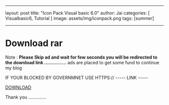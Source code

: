 

---
layout: post
title:  "Icon Pack Visual basic 6.0"
author: Jai
categories: [ Visualbasic6, Tutorial ]
image: assets/img/iconpack.png
tags: [summer]

---





# Download rar

Note : **Please Skip ad and wait for few seconds you will be redirected to the download link ...............**
ads are placed to get some fund to continue my blog

IF YOUR BLOCKED BY GOVERNMNET USE HTTPS://  -----    LINK -----


[DOWNLOAD](http://clesolea.com/2uEp)

Thank you ..............



